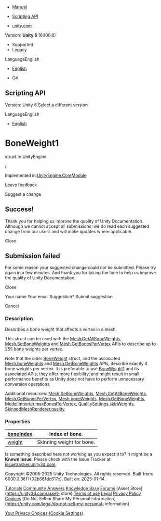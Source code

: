[ ]()

  * [Manual](../Manual/index.html)
  * [Scripting API](../ScriptReference/index.html)

  * [unity.com](https://unity.com/)

Version: **Unity 6** (6000.0)

  * Supported
  * Legacy

LanguageEnglish

  * [English]()

  * C#

[ ](https://docs.unity3d.com)

## Scripting API

Version: Unity 6 Select a different version

LanguageEnglish

  * [English]()

# BoneWeight1

struct in UnityEngine

/

Implemented in:[UnityEngine.CoreModule](UnityEngine.CoreModule.html)

Leave feedback

Suggest a change

## Success!

Thank you for helping us improve the quality of Unity Documentation. Although
we cannot accept all submissions, we do read each suggested change from our
users and will make updates where applicable.

Close

## Submission failed

For some reason your suggested change could not be submitted. Please <a>try
again</a> in a few minutes. And thank you for taking the time to help us
improve the quality of Unity Documentation.

Close

Your name Your email Suggestion* Submit suggestion

Cancel

[ ]()

### Description

Describes a bone weight that affects a vertex in a mesh.

This struct can be used with the
[Mesh.GetAllBoneWeights](Mesh.GetAllBoneWeights.html),
[Mesh.SetBoneWeights](Mesh.SetBoneWeights.html) and
[Mesh.GetBonesPerVertex](Mesh.GetBonesPerVertex.html) APIs to describe up to
255 bone weights per vertex.  
  
Note that the older [BoneWeight](BoneWeight.html) struct, and the associated
[Mesh.boneWeights](Mesh-boneWeights.html) and
[Mesh.GetBoneWeights](Mesh.GetBoneWeights.html) APIs, describe exactly 4 bone
weights per vertex. It is preferable to use [BoneWeight1](BoneWeight1.html)
and its associated APIs; they offer more flexibility, and might result in
small performance benefits as Unity does not have to perform unnecessary
conversion operations.  
  
Additional resources: [Mesh.SetBoneWeights](Mesh.SetBoneWeights.html),
[Mesh.GetAllBoneWeights](Mesh.GetAllBoneWeights.html),
[Mesh.GetBonesPerVertex](Mesh.GetBonesPerVertex.html),
[Mesh.boneWeights](Mesh-boneWeights.html),
[Mesh.GetBoneWeights](Mesh.GetBoneWeights.html),
[ModelImporter.maxBonesPerVertex](ModelImporter-maxBonesPerVertex.html),
[QualitySettings.skinWeights](QualitySettings-skinWeights.html),
[SkinnedMeshRenderer.quality](SkinnedMeshRenderer-quality.html).

### Properties

[boneIndex](BoneWeight1-boneIndex.html)| Index of bone.  
---|---  
[weight](BoneWeight1-weight.html)| Skinning weight for bone.  
  
Is something described here not working as you expect it to? It might be a
**Known Issue**. Please check with the Issue Tracker at
[issuetracker.unity3d.com](https://issuetracker.unity3d.com).

Copyright ©2005-2025 Unity Technologies. All rights reserved. Built from:
6000.0.36f1 (02b661dc617c). Built on: 2025-01-14.

[Tutorials](https://unity3d.com/learn) [Community
Answers](https://answers.unity3d.com) [Knowledge
Base](https://support.unity3d.com/hc/en-us)
[Forums](https://forum.unity3d.com) [Asset Store](https://unity3d.com/asset-
store) [Terms of use](https://docs.unity3d.com/Manual/TermsOfUse.html)
[Legal](https://unity.com/legal) [Privacy
Policy](https://unity.com/legal/privacy-policy)
[Cookies](https://unity.com/legal/cookie-policy) [Do Not Sell or Share My
Personal Information](https://unity.com/legal/do-not-sell-my-personal-
information)

[Your Privacy Choices (Cookie Settings)](javascript:void\(0\);)

